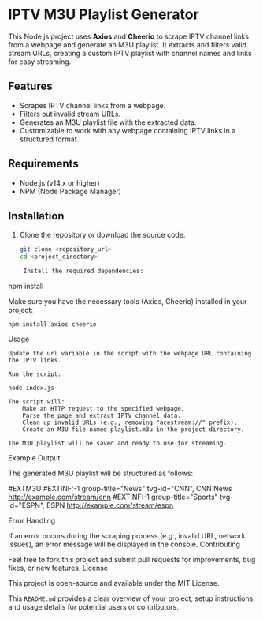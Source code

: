 # IPTV M3U Playlist Generator

This Node.js project uses **Axios** and **Cheerio** to scrape IPTV channel links from a webpage and generate an M3U playlist. It extracts and filters valid stream URLs, creating a custom IPTV playlist with channel names and links for easy streaming.

## Features

- Scrapes IPTV channel links from a webpage.
- Filters out invalid stream URLs.
- Generates an M3U playlist file with the extracted data.
- Customizable to work with any webpage containing IPTV links in a structured format.

## Requirements

- Node.js (v14.x or higher)
- NPM (Node Package Manager)

## Installation

1. Clone the repository or download the source code.

   ```bash
   git clone <repository_url>
   cd <project_directory>

    Install the required dependencies:

npm install

Make sure you have the necessary tools (Axios, Cheerio) installed in your project:

    npm install axios cheerio

Usage

    Update the url variable in the script with the webpage URL containing the IPTV links.

    Run the script:

    node index.js

    The script will:
        Make an HTTP request to the specified webpage.
        Parse the page and extract IPTV channel data.
        Clean up invalid URLs (e.g., removing "acestream://" prefix).
        Create an M3U file named playlist.m3u in the project directory.

    The M3U playlist will be saved and ready to use for streaming.

Example Output

The generated M3U playlist will be structured as follows:

#EXTM3U
#EXTINF:-1 group-title="News" tvg-id="CNN", CNN News
http://example.com/stream/cnn
#EXTINF:-1 group-title="Sports" tvg-id="ESPN", ESPN
http://example.com/stream/espn

Error Handling

If an error occurs during the scraping process (e.g., invalid URL, network issues), an error message will be displayed in the console.
Contributing

Feel free to fork this project and submit pull requests for improvements, bug fixes, or new features.
License

This project is open-source and available under the MIT License.


This `README.md` provides a clear overview of your project, setup instructions, and usage details for potential users or contributors.

